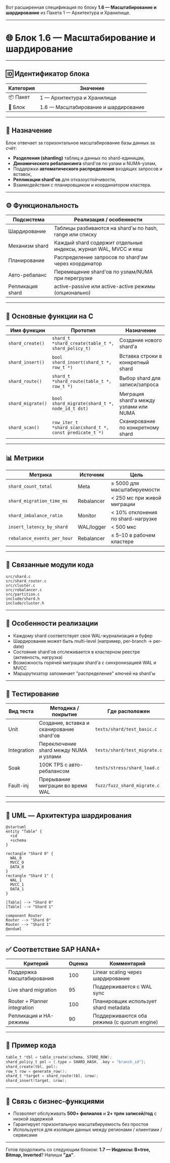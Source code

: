 Вот расширенная спецификация по блоку **1.6 — Масштабирование и шардирование** из Пакета 1 — Архитектура и Хранилище.

---

# 🌐 Блок 1.6 — Масштабирование и шардирование

---

## 🆔 Идентификатор блока

| Категория | Значение                             |
| --------- | ------------------------------------ |
| 📦 Пакет  | 1 — Архитектура и Хранилище          |
| 🔢 Блок   | 1.6 — Масштабирование и шардирование |

---

## 🎯 Назначение

Блок отвечает за горизонтальное масштабирование базы данных за счёт:

* **Разделения (sharding)** таблиц и данных по shard-единицам,
* **Динамического ребалансинга** shard'ов по узлам и NUMA-узлам,
* Поддержки **автоматического распределения** входящих запросов и вставок,
* **Репликации shard'ов** для отказоустойчивости,
* Взаимодействия с планировщиком и координатором кластера.

---

## ⚙️ Функциональность

| Подсистема       | Реализация / особенности                                        |
| ---------------- | --------------------------------------------------------------- |
| Шардирование     | Таблицы разбиваются на shard'ы по hash, range или списку        |
| Механизм shard   | Каждый shard содержит отдельные индексы, журнал WAL, MVCC и кеш |
| Планирование     | Распределение запросов по shard'ам через координатор            |
| Авто-ребаланс    | Перемещение shard'ов по узлам/NUMA при перегрузке               |
| Репликация shard | active-passive или active-active режимы (опционально)           |

---

## 🔧 Основные функции на C

| Имя функции       | Прототип                                                 | Назначение                             |
| ----------------- | -------------------------------------------------------- | -------------------------------------- |
| `shard_create()`  | `shard_t *shard_create(table_t *, shard_policy_t)`       | Создание нового shard'а                |
| `shard_insert()`  | `bool shard_insert(shard_t *, row_t *)`                  | Вставка строки в конкретный shard      |
| `shard_route()`   | `shard_t *shard_route(table_t *, row_t *)`               | Выбор shard для записи/запроса         |
| `shard_migrate()` | `bool shard_migrate(shard_t *, node_id_t dst)`           | Миграция shard'а между узлами или NUMA |
| `shard_scan()`    | `row_iter_t *shard_scan(shard_t *, const predicate_t *)` | Сканирование по конкретному shard      |

---

## 📊 Метрики

| Метрика                     | Источник   | Цель                               |
| --------------------------- | ---------- | ---------------------------------- |
| `shard_count_total`         | Meta       | ≥ 5000 для масштабируемости        |
| `shard_migration_time_ms`   | Rebalancer | < 250 мс при живой миграции        |
| `shard_imbalance_ratio`     | Monitor    | < 10% отклонения по shard-нагрузке |
| `insert_latency_by_shard`   | WAL/logger | < 500 мкс                          |
| `rebalance_events_per_hour` | Rebalancer | ≤ 5–10 в рабочем кластере          |

---

## 📂 Связанные модули кода

```
src/shard.c
src/shard_router.c
src/cluster.c
src/rebalancer.c
src/partition.c
include/shard.h
include/cluster.h
```

---

## 🧠 Особенности реализации

* Каждому shard соответствует своя WAL-журнализация и буфер
* Шардирование может быть multi-level (например, per-branch → per-date)
* Состояние shard'ов отслеживается в кластерном реестре (активность, нагрузка)
* Возможность горячей миграции shard'а с синхронизацией WAL и MVCC
* Маршрутизатор запоминает "распределение" ключей на shard'ы

---

## 🧪 Тестирование

| Вид теста   | Методика / покрытие                       | Где расположен               |
| ----------- | ----------------------------------------- | ---------------------------- |
| Unit        | Создание, вставка и сканирование shard'ов | `tests/shard/test_basic.c`   |
| Integration | Переключение shard между NUMA и узлами    | `tests/shard/test_migrate.c` |
| Soak        | 100K TPS с авто-ребалансом                | `tests/stress/shard_load.c`  |
| Fault-inj   | Прерывание миграции во время WAL          | `fuzz/fuzz_shard_migrate.c`  |

---

## 📐 UML — Архитектура шардирования

```plantuml
@startuml
entity "Table" {
  +id
  +schema
}

rectangle "Shard 0" {
  WAL_0
  MVCC_0
  DATA_0
}
rectangle "Shard 1" {
  WAL_1
  MVCC_1
  DATA_1
}

[Table] --> "Shard 0"
[Table] --> "Shard 1"

component Router
Router --> "Shard 0"
Router --> "Shard 1"
@enduml
```

---

## ✅ Соответствие SAP HANA+

| Критерий                     | Оценка | Комментарий                                 |
| ---------------------------- | ------ | ------------------------------------------- |
| Поддержка масштабирования    | 100    | Linear scaling через шардирование           |
| Live shard migration         | 95     | Поддерживается с WAL sync                   |
| Router + Planner integration | 100    | Планировщик использует shard metadata       |
| Репликация и HA-режимы       | 90     | Поддерживаются оба режима (с quorum engine) |

---

## 📎 Пример кода

```c
table_t *tbl = table_create(schema, STORE_ROW);
shard_policy_t pol = {.type = SHARD_HASH, .key = "branch_id"};
shard_create(tbl, pol);
row_t row = generate_row();
shard_t *target = shard_route(tbl, &row);
shard_insert(target, &row);
```

---

## 📌 Связь с бизнес-функциями

* Позволяет обслуживать **500+ филиалов** и **2+ трлн записей/год** с низкой задержкой
* Гарантирует горизонтальную масштабируемость без простоя
* Используется для изоляции данных между регионами / клиентами / сервисами

---

Готов продолжить со следующим блоком: **1.7 — Индексы: B+tree, Bitmap, Inverted**? Напиши **"да"**.

